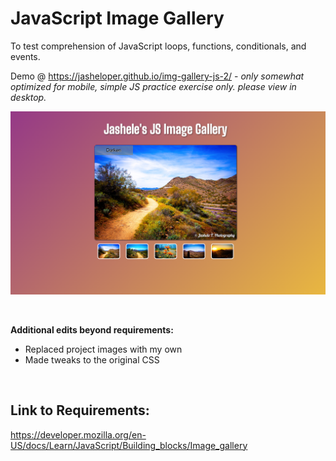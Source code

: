 # JavaScript Image Gallery

To test comprehension of JavaScript loops, functions, conditionals, and events.

Demo @ https://jasheloper.github.io/img-gallery-js-2/ - *only somewhat optimized for mobile, simple JS practice exercise only. please view in desktop.*

![Image Gallery Preview](project-preview.png)

<br>

**Additional edits beyond requirements:**
- Replaced project images with my own
- Made tweaks to the original CSS

<br>



## Link to Requirements:

https://developer.mozilla.org/en-US/docs/Learn/JavaScript/Building_blocks/Image_gallery 
